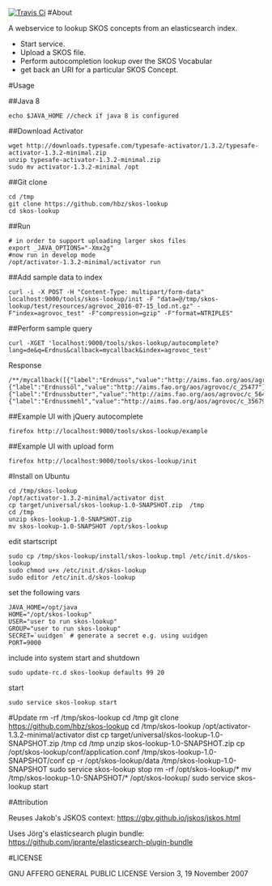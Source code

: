 [![Travis Ci](https://travis-ci.org/hbz/skos-lookup.svg?branch=master)](https://travis-ci.org/hbz/skos-lookup)
#About

A webservice to lookup SKOS concepts from an elasticsearch index.
- Start service. 
- Upload a SKOS file. 
- Perform autocompletion lookup over the SKOS Vocabular
- get back an URI for a particular SKOS Concept.


#Usage

##Java 8

	echo $JAVA_HOME //check if java 8 is configured

##Download Activator

	wget http://downloads.typesafe.com/typesafe-activator/1.3.2/typesafe-activator-1.3.2-minimal.zip
	unzip typesafe-activator-1.3.2-minimal.zip
	sudo mv activator-1.3.2-minimal /opt

##Git clone

	cd /tmp
	git clone https://github.com/hbz/skos-lookup
	cd skos-lookup

##Run

	# in order to support uploading larger skos files
	export _JAVA_OPTIONS="-Xmx2g" 
	#now run in develop mode
	/opt/activator-1.3.2-minimal/activator run

##Add sample data to index
	
	curl -i -X POST -H "Content-Type: multipart/form-data" localhost:9000/tools/skos-lookup/init -F "data=@/tmp/skos-lookup/test/resources/agrovoc_2016-07-15_lod.nt.gz" -F"index=agrovoc_test" -F"compression=gzip" -F"format=NTRIPLES"
	
##Perform sample query

	curl -XGET 'localhost:9000/tools/skos-lookup/autocomplete?lang=de&q=Erdnus&callback=mycallback&index=agrovoc_test'
	
Response
	
	/**/mycallback([{"label":"Erdnuss","value":"http://aims.fao.org/aos/agrovoc/c_11368"},{"label":"Erdnussöl","value":"http://aims.fao.org/aos/agrovoc/c_25477"},{"label":"Erdnussbutter","value":"http://aims.fao.org/aos/agrovoc/c_5640"},{"label":"Erdnussmehl","value":"http://aims.fao.org/aos/agrovoc/c_35679"}])
	
	
##Example UI with jQuery autocomplete

	firefox http://localhost:9000/tools/skos-lookup/example
	
##Example UI with upload form

	firefox http://localhost:9000/tools/skos-lookup/init

#Install on Ubuntu

	cd /tmp/skos-lookup
	/opt/activator-1.3.2-minimal/activator dist
	cp target/universal/skos-lookup-1.0-SNAPSHOT.zip  /tmp
	cd /tmp
	unzip skos-lookup-1.0-SNAPSHOT.zip
	mv skos-lookup-1.0-SNAPSHOT /opt/skos-lookup

edit startscript

	sudo cp /tmp/skos-lookup/install/skos-lookup.tmpl /etc/init.d/skos-lookup
	sudo chmod u+x /etc/init.d/skos-lookup
	sudo editor /etc/init.d/skos-lookup

set the following vars

	JAVA_HOME=/opt/java
	HOME="/opt/skos-lookup"
	USER="user to run skos-lookup"
	GROUP="user to run skos-lookup"
	SECRET=`uuidgen` # generate a secret e.g. using uuidgen
	PORT=9000

include into system start and shutdown

	sudo update-rc.d skos-lookup defaults 99 20
	
start

	sudo service skos-lookup start

#Update
	rm -rf /tmp/skos-lookup
	cd /tmp
	git clone https://github.com/hbz/skos-lookup
	cd /tmp/skos-lookup
	/opt/activator-1.3.2-minimal/activator dist
	cp target/universal/skos-lookup-1.0-SNAPSHOT.zip  /tmp
	cd /tmp
	unzip skos-lookup-1.0-SNAPSHOT.zip
	cp /opt/skos-lookup/conf/application.conf /tmp/skos-lookup-1.0-SNAPSHOT/conf
	cp -r /opt/skos-lookup/data /tmp/skos-lookup-1.0-SNAPSHOT
	sudo service skos-lookup stop
	rm -rf /opt/skos-lookup/*
	mv /tmp/skos-lookup-1.0-SNAPSHOT/* /opt/skos-lookup/
	sudo service skos-lookup start

#Attribution

Reuses Jakob's JSKOS context: https://gbv.github.io/jskos/jskos.html

Uses Jörg's elasticsearch plugin bundle: https://github.com/jprante/elasticsearch-plugin-bundle

#LICENSE

GNU AFFERO GENERAL PUBLIC LICENSE
Version 3, 19 November 2007
